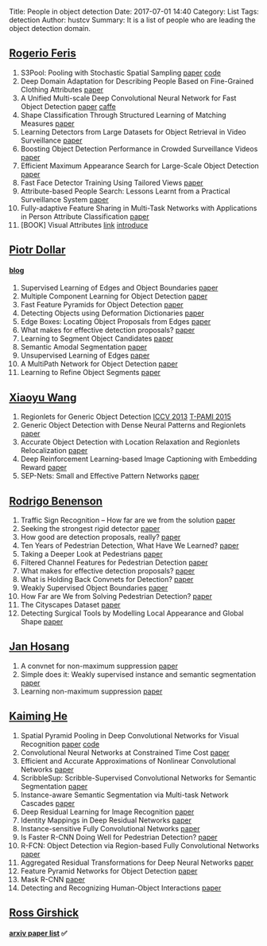 Title: People in object detection
Date: 2017-07-01 14:40
Category: List
Tags: detection
Author: hustcv
Summary: It is a list of people who are leading the object detection domain.

## [Rogerio Feris](http://rogerioferis.com)
1. S3Pool: Pooling with Stochastic Spatial Sampling [paper](https://arxiv.org/pdf/1611.05138.pdf) [code](https://github.com/Shuangfei/s3pool)
2. Deep Domain Adaptation for Describing People Based on Fine-Grained Clothing Attributes [paper](http://rogerioferis.com/publications/DDANCVPR2015.pdf)
3. A Unified Multi-scale Deep Convolutional Neural Network for Fast Object Detection [paper](http://rogerioferis.com/publications/ZhaoweiECCV2016.pdf) [caffe](https://github.com/zhaoweicai/mscnn)
4. Shape Classification Through Structured Learning of Matching Measures [paper](http://rogerioferis.com/publications/FerisCVPR09a.pdf)
5. Learning Detectors from Large Datasets for Object Retrieval in Video Surveillance [paper](http://rogerioferis.com/publications/FerisICME2012.pdf)
6. Boosting Object Detection Performance in Crowded Surveillance Videos [paper](http://rogerioferis.com/publications/FerisWACV2013.pdf)
7. Efficient Maximum Appearance Search for Large-Scale Object Detection [paper](http://rogerioferis.com/publications/ChenCVPR2013.pdf)
8. Fast Face Detector Training Using Tailored Views [paper](http://rogerioferis.com/publications/KristinaICCV2013.pdf)
9. Attribute-based People Search: Lessons Learnt from a Practical Surveillance System [paper](http://rogerioferis.com/publications/FerisICMR2014.pdf)
10. Fully-adaptive Feature Sharing in Multi-Task Networks with Applications in Person Attribute Classification [paper](https://arxiv.org/pdf/1611.05377.pdf)
11. [BOOK] Visual Attributes [link](https://www.springer.com/us/book/9783319500751) [introduce](http://rogerioferis.com/publications/IntroductionToVisualAttributes.pdf)

## [Piotr Dollar](https://pdollar.github.io/)
#### [blog](https://pdollar.wordpress.com/)
1. Supervised Learning of Edges and Object Boundaries [paper](https://pdollar.github.io/files/papers/DollarCVPR06edge.pdf)
2. Multiple Component Learning for Object Detection [paper](https://pdollar.github.io/files/papers/DollarECCV08mcl.pdf)
3. Fast Feature Pyramids for Object Detection [paper](https://pdollar.github.io/files/papers/DollarPAMI14pyramids.pdf)
4. Detecting Objects using Deformation Dictionaries  [paper](https://pdollar.github.io/files/papers/HariharanCVPR14deformdict.pdf)
5. Edge Boxes: Locating Object Proposals from Edges [paper](https://pdollar.github.io/files/papers/ZitnickDollarECCV14edgeBoxes.pdf)
6. What makes for effective detection proposals? [paper](https://arxiv.org/pdf/1502.05082.pdf)
7. Learning to Segment Object Candidates [paper](https://arxiv.org/pdf/1506.06204.pdf)
8. Semantic Amodal Segmentation [paper](https://arxiv.org/pdf/1509.01329.pdf)
9. Unsupervised Learning of Edges [paper](http://arxiv.org/pdf/1511.04166.pdf)
10. A MultiPath Network for Object Detection [paper](http://arxiv.org/pdf/1604.02135.pdf)
11. Learning to Refine Object Segments [paper](http://arxiv.org/pdf/1603.08695.pdf)

## [Xiaoyu Wang](http://www.xiaoyumu.com)
1. Regionlets for Generic Object Detection [ICCV 2013](http://www.xiaoyumu.com/s/PDF/Regionlets.pdf) [T-PAMI 2015](http://www.xiaoyumu.com/s/PDF/Regionlets-pami.pdf)
2. Generic Object Detection with Dense Neural Patterns and Regionlets [paper](http://www.xiaoyumu.com/s/PDF/cnnRegionlet.pdf)
3. Accurate Object Detection with Location Relaxation and Regionlets Relocalization [paper](http://www.xiaoyumu.com/s/PDF/Regionlets_relocalization.pdf)
4. Deep Reinforcement Learning-based Image Captioning with Embedding Reward
 [paper](http://www.xiaoyumu.com/s/PDF/CVPR17.pdf)
5. SEP-Nets: Small and Effective Pattern Networks
 [paper](http://www.xiaoyumu.com/s/PDF/SEP-Nets.pdf)
 
## [Rodrigo Benenson](https://rodrigob.github.io/)
1. Traffic Sign Recognition – How far are we from the solution [paper](https://rodrigob.github.io/documents/2013_ijcnn_traffic_signs.pdf)
2. Seeking the strongest rigid detector [paper](https://rodrigob.github.io/documents/2013_cvpr_roerei_with_supplementary_material.pdf)
3. How good are detection proposals, really? [paper](https://rodrigob.github.io/documents/2014_bmvc_selective_search_with_supplementary_material.pdf)
4. Ten Years of Pedestrian Detection, What Have We Learned? [paper](https://rodrigob.github.io/documents/2014_eccvw_ten_years_of_pedestrian_detection_with_supplementary_material.pdf)
5. Taking a Deeper Look at Pedestrians [paper](https://arxiv.org/pdf/1501.05790.pdf)
6. Filtered Channel Features for Pedestrian Detection [paper](https://arxiv.org/pdf/1501.05759.pdf)
7. What makes for effective detection proposals? [paper](https://arxiv.org/pdf/1502.05082.pdf)
8. What is Holding Back Convnets for Detection? [paper](https://arxiv.org/pdf/1508.02844.pdf) 
9. Weakly Supervised Object Boundaries [paper](https://arxiv.org/pdf/1511.07803.pdf)
10. How Far are We from Solving Pedestrian Detection? [paper](https://arxiv.org/pdf/1602.01237.pdf)
11. The Cityscapes Dataset [paper](https://www.cityscapes-dataset.com/wordpress/wp-content/papercite-data/pdf/cordts2015cvprw.pdf)
12. Detecting Surgical Tools by Modelling Local Appearance and Global Shape [paper](https://rodrigob.github.io/documents/2015_tmi_bouget_et_al_detecting_surgical_tools.pdf)
 
## [Jan Hosang](https://janhosang.com/)
1. A convnet for non-maximum suppression [paper](https://arxiv.org/pdf/1511.06437.pdf)
2. Simple does it: Weakly supervised instance and semantic segmentation [paper](https://arxiv.org/pdf/1603.07485.pdf)
3. Learning non-maximum suppression [paper](https://arxiv.org/pdf/1705.02950.pdf)
 
## [Kaiming He](http://kaiminghe.com/)
1. Spatial Pyramid Pooling in Deep Convolutional Networks for Visual Recognition [paper](https://arxiv.org/pdf/1406.4729.pdf) [code](https://github.com/ShaoqingRen/SPP_net)
2. Convolutional Neural Networks at Constrained Time Cost [paper](https://arxiv.org/pdf/1412.1710.pdf) 
3. Efficient and Accurate Approximations of Nonlinear Convolutional Networks [paper](https://arxiv.org/pdf/1411.4229.pdf)
4. ScribbleSup: Scribble-Supervised Convolutional Networks for Semantic Segmentation [paper](http://arxiv.org/abs/1604.05144)
5. Instance-aware Semantic Segmentation via Multi-task Network Cascades [paper](https://arxiv.org/abs/1512.04412)
6. Deep Residual Learning for Image Recognition [paper](http://arxiv.org/abs/1512.03385)
7. Identity Mappings in Deep Residual Networks [paper](http://arxiv.org/abs/1603.05027)
8. Instance-sensitive Fully Convolutional Networks [paper](http://arxiv.org/abs/1603.08678)
9. Is Faster R-CNN Doing Well for Pedestrian Detection? [paper](http://arxiv.org/abs/1607.07032)
10. R-FCN: Object Detection via Region-based Fully Convolutional Networks [paper](http://arxiv.org/abs/1605.06409)
11. Aggregated Residual Transformations for Deep Neural Networks [paper](https://arxiv.org/abs/1611.05431)
12. Feature Pyramid Networks for Object Detection [paper](https://arxiv.org/abs/1612.03144)
13. Mask R-CNN [paper](https://arxiv.org/abs/1703.06870)
14. Detecting and Recognizing Human-Object Interactions [paper](https://arxiv.org/abs/1704.07333) 

## [Ross Girshick](http://www.rossgirshick.info/)
#### [arxiv paper list](https://arxiv.org/find/cs/1/au:+Girshick_R/0/1/0/all/0/1) :white_check_mark: 

